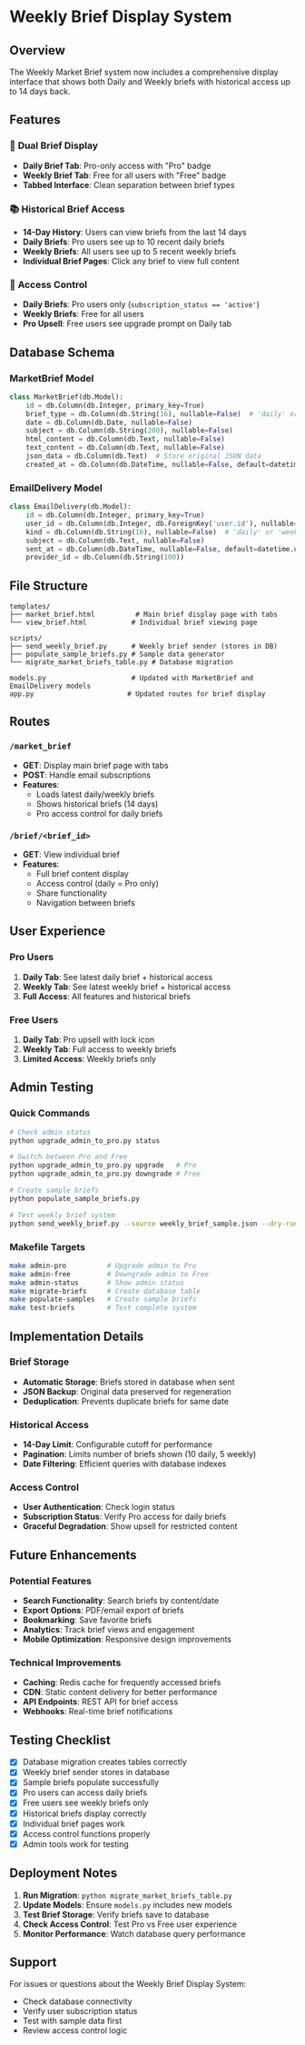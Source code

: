 # Weekly Brief Display System

## Overview

The Weekly Market Brief system now includes a comprehensive display interface that shows both Daily and Weekly briefs with historical access up to 14 days back.

## Features

### 🎯 **Dual Brief Display**
- **Daily Brief Tab**: Pro-only access with "Pro" badge
- **Weekly Brief Tab**: Free for all users with "Free" badge
- **Tabbed Interface**: Clean separation between brief types

### 📚 **Historical Brief Access**
- **14-Day History**: Users can view briefs from the last 14 days
- **Daily Briefs**: Pro users see up to 10 recent daily briefs
- **Weekly Briefs**: All users see up to 5 recent weekly briefs
- **Individual Brief Pages**: Click any brief to view full content

### 🔐 **Access Control**
- **Daily Briefs**: Pro users only (`subscription_status == 'active'`)
- **Weekly Briefs**: Free for all users
- **Pro Upsell**: Free users see upgrade prompt on Daily tab

## Database Schema

### MarketBrief Model
```python
class MarketBrief(db.Model):
    id = db.Column(db.Integer, primary_key=True)
    brief_type = db.Column(db.String(16), nullable=False)  # 'daily' or 'weekly'
    date = db.Column(db.Date, nullable=False)
    subject = db.Column(db.String(200), nullable=False)
    html_content = db.Column(db.Text, nullable=False)
    text_content = db.Column(db.Text, nullable=False)
    json_data = db.Column(db.Text)  # Store original JSON data
    created_at = db.Column(db.DateTime, nullable=False, default=datetime.utcnow)
```

### EmailDelivery Model
```python
class EmailDelivery(db.Model):
    id = db.Column(db.Integer, primary_key=True)
    user_id = db.Column(db.Integer, db.ForeignKey('user.id'), nullable=False)
    kind = db.Column(db.String(16), nullable=False)  # 'daily' or 'weekly'
    subject = db.Column(db.Text, nullable=False)
    sent_at = db.Column(db.DateTime, nullable=False, default=datetime.utcnow)
    provider_id = db.Column(db.String(100))
```

## File Structure

```
templates/
├── market_brief.html          # Main brief display page with tabs
└── view_brief.html           # Individual brief viewing page

scripts/
├── send_weekly_brief.py      # Weekly brief sender (stores in DB)
├── populate_sample_briefs.py # Sample data generator
└── migrate_market_briefs_table.py # Database migration

models.py                     # Updated with MarketBrief and EmailDelivery models
app.py                       # Updated routes for brief display
```

## Routes

### `/market_brief`
- **GET**: Display main brief page with tabs
- **POST**: Handle email subscriptions
- **Features**: 
  - Loads latest daily/weekly briefs
  - Shows historical briefs (14 days)
  - Pro access control for daily briefs

### `/brief/<brief_id>`
- **GET**: View individual brief
- **Features**:
  - Full brief content display
  - Access control (daily = Pro only)
  - Share functionality
  - Navigation between briefs

## User Experience

### Pro Users
1. **Daily Tab**: See latest daily brief + historical access
2. **Weekly Tab**: See latest weekly brief + historical access
3. **Full Access**: All features and historical briefs

### Free Users
1. **Daily Tab**: Pro upsell with lock icon
2. **Weekly Tab**: Full access to weekly briefs
3. **Limited Access**: Weekly briefs only

## Admin Testing

### Quick Commands
```bash
# Check admin status
python upgrade_admin_to_pro.py status

# Switch between Pro and Free
python upgrade_admin_to_pro.py upgrade   # Pro
python upgrade_admin_to_pro.py downgrade # Free

# Create sample briefs
python populate_sample_briefs.py

# Test weekly brief system
python send_weekly_brief.py --source weekly_brief_sample.json --dry-run
```

### Makefile Targets
```bash
make admin-pro          # Upgrade admin to Pro
make admin-free         # Downgrade admin to Free
make admin-status       # Show admin status
make migrate-briefs     # Create database table
make populate-samples   # Create sample briefs
make test-briefs        # Test complete system
```

## Implementation Details

### Brief Storage
- **Automatic Storage**: Briefs stored in database when sent
- **JSON Backup**: Original data preserved for regeneration
- **Deduplication**: Prevents duplicate briefs for same date

### Historical Access
- **14-Day Limit**: Configurable cutoff for performance
- **Pagination**: Limits number of briefs shown (10 daily, 5 weekly)
- **Date Filtering**: Efficient queries with database indexes

### Access Control
- **User Authentication**: Check login status
- **Subscription Status**: Verify Pro access for daily briefs
- **Graceful Degradation**: Show upsell for restricted content

## Future Enhancements

### Potential Features
- **Search Functionality**: Search briefs by content/date
- **Export Options**: PDF/email export of briefs
- **Bookmarking**: Save favorite briefs
- **Analytics**: Track brief views and engagement
- **Mobile Optimization**: Responsive design improvements

### Technical Improvements
- **Caching**: Redis cache for frequently accessed briefs
- **CDN**: Static content delivery for better performance
- **API Endpoints**: REST API for brief access
- **Webhooks**: Real-time brief notifications

## Testing Checklist

- [x] Database migration creates tables correctly
- [x] Weekly brief sender stores in database
- [x] Sample briefs populate successfully
- [x] Pro users can access daily briefs
- [x] Free users see weekly briefs only
- [x] Historical briefs display correctly
- [x] Individual brief pages work
- [x] Access control functions properly
- [x] Admin tools work for testing

## Deployment Notes

1. **Run Migration**: `python migrate_market_briefs_table.py`
2. **Update Models**: Ensure `models.py` includes new models
3. **Test Brief Storage**: Verify briefs save to database
4. **Check Access Control**: Test Pro vs Free user experience
5. **Monitor Performance**: Watch database query performance

## Support

For issues or questions about the Weekly Brief Display System:
- Check database connectivity
- Verify user subscription status
- Test with sample data first
- Review access control logic
